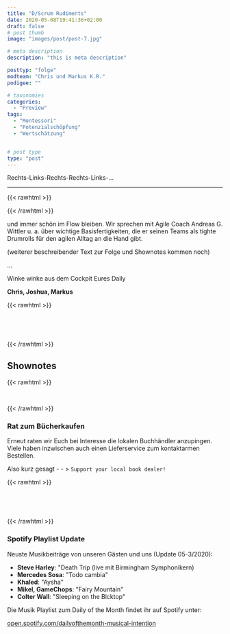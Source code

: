 ```yaml
---
title: "D/Scrum Rudiments"
date: 2020-05-08T19:41:36+02:00
draft: false
# post thumb
image: "images/post/post-7.jpg"

# meta description
description: "this is meta description"

posttyp: "folge"
modteam: "Chris und Markus K.R."
podigee: ""

# taxonomies
categories: 
  - "Preview"
tags:
  - "Montessori"
  - "Potenzialschöpfung"
  - "Wertschätzung"


# post type
type: "post"
---
```


Rechts-Links-Rechts-Rechts-Links-... 


---
{{< rawhtml >}}
<script class="podigee-podcast-player" src="https://cdn.podigee.com/podcast-player/javascripts/podigee-podcast-player.js" data-configuration="https://dailyofthemonth.podigee.io/9-9-agile-schule/embed?context=external"></script>
{{< /rawhtml >}}

 und immer schön im Flow bleiben. Wir sprechen mit Agile Coach Andreas G. Wittler u. a. über wichtige Basisfertigkeiten, die er seinen Teams als tighte Drumrolls für den agilen Alltag an die Hand gibt. 

(weiterer beschreibender Text zur Folge und Shownotes kommen noch)

...

Winke winke aus dem Cockpit Eures Daily 

**Chris, Joshua, Markus**



{{< rawhtml >}}<!--Abstand 60px --> <div style="padding-top:60px;"></div>{{< /rawhtml >}}

## Shownotes 

{{< rawhtml >}}<!--Abstand 60px --> <div style="padding-top:30px;"></div>{{< /rawhtml >}}


### Rat zum Bücherkaufen
Erneut raten wir Euch bei Interesse die lokalen Buchhändler anzupingen. Viele haben inzwischen auch einen Lieferservice zum kontaktarmen Bestellen.


Also kurz gesagt - - > `Support your local book dealer!`

{{< rawhtml >}}<!--Abstand 60px --> <div style="padding-top:60px;"></div>{{< /rawhtml >}}

### Spotify Playlist Update

Neuste Musikbeiträge von unseren Gästen und uns (Update 05-3/2020):

- **Steve Harley**: "Death Trip (live mit Birmingham Symphonikern)
- **Mercedes Sosa**: "Todo cambia" 
- **Khaled**: "Aysha"
- **Mikel, GameChops**: "Fairy Mountain"
- **Colter Wall**: "Sleeping on the Blcktop"

Die Musik Playlist zum Daily of the Month findet ihr auf Spotify unter:

[open.spotify.com/dailyofthemonth-musical-intention](https://open.spotify.com/playlist/7JhdzxbDsQ5HByfS4KjI5e?si=zbzErbulQUqPZ12GdhNIwQ)